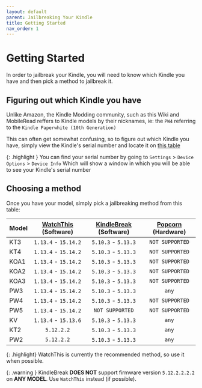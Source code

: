 ```yaml
---
layout: default
parent: Jailbreaking Your Kindle
title: Getting Started
nav_order: 1
---
```


# Getting Started
In order to jailbreak your Kindle, you will need to know which Kindle you have and then pick a method to jailbreak it.

## Figuring out which Kindle you have
Unlike Amazon, the Kindle Modding community, such as this Wiki and MobileRead reffers to Kindle models by their nicknames, ie: the `PW4` referring to the `Kindle Paperwhite (10th Generation)`

This can often get somewhat confusing, so to figure out which Kindle you have, simply view the Kindle's serial number and locate it on [this table](https://wiki.mobileread.com/wiki/Kindle_Serial_Numbers)


{: .highlight }
You can find your serial number by going to `Settings` > `Device Options` > `Device Info`
Which will show a window in which you will be able to see your Kindle's serial number

## Choosing a method
Once you have your model, simply pick a jailbreaking method from this table:

| Model | [WatchThis](WatchThis) (Software) | [KindleBreak](KindleBreak) (Software) | [Popcorn](Popcorn) (Hardware) |
|-------|:---------------------------------:|:-------------------------------------:|:-----------------------------:|
| KT3   |        `1.13.4` - `15.14.2`       |          `5.10.3` - `5.13.3`          |        `NOT SUPPORTED`        |
| KT4   |        `1.13.4` - `15.14.2`       |          `5.10.3` - `5.13.3`          |        `NOT SUPPORTED`        |
| KOA1  |        `1.13.4` - `15.14.2`       |          `5.10.3` - `5.13.3`          |        `NOT SUPPORTED`        |
| KOA2  |        `1.13.4` - `15.14.2`       |          `5.10.3` - `5.13.3`          |        `NOT SUPPORTED`        |
| KOA3  |        `1.13.4` - `15.14.2`       |          `5.10.3` - `5.13.3`          |        `NOT SUPPORTED`        |
| PW3   |        `1.13.4` - `15.14.2`       |          `5.10.3` - `5.13.3`          |             `any`             |
| PW4   |        `1.13.4` - `15.14.2`       |          `5.10.3` - `5.13.3`          |        `NOT SUPPORTED`        |
| PW5   |        `1.13.4` - `15.14.2`       |            `NOT SUPPORTED`            |        `NOT SUPPORTED`        |
| KV    |        `1.13.4` - `15.13.6`       |          `5.10.3` - `5.13.3`          |             `any`             |
| KT2   |             `5.12.2.2`            |          `5.10.3` - `5.13.3`          |             `any`             |
| PW2   |             `5.12.2.2`            |          `5.10.3` - `5.13.3`          |             `any`             |

{: .highlight}
WatchThis is currently the recommended method, so use it when possible.

{: .warning }
KindleBreak **DOES NOT** support firmware version `5.12.2.2.2.2` on **ANY MODEL**. Use `WatchThis` instead (if possible).